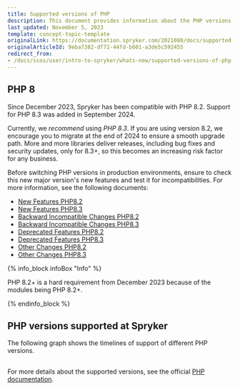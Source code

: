 ```yaml
---
title: Supported versions of PHP
description: This document provides information about the PHP versions Spryker supports.
last_updated: November 5, 2023
template: concept-topic-template
originalLink: https://documentation.spryker.com/2021080/docs/supported-versions-of-php
originalArticleId: 9eba7382-df72-44fd-b601-a3de5c592455
redirect_from:
- /docs/scos/user/intro-to-spryker/whats-new/supported-versions-of-php.html
---
```


## PHP 8

Since December 2023, Spryker has been compatible with PHP 8.2. Support for PHP 8.3 was added in September 2024.

Currently, we *recommend* using *PHP 8.3*. If you are using version 8.2, we encourage you to migrate at the end of 2024 to ensure a smooth upgrade path.
More and more libraries deliver releases, including bug fixes and security updates, only for 8.3+, so this becomes an increasing risk factor for any business.

Before switching PHP versions in production environments, ensure to check this new major version's new features and test it for incompatibilities. For more information, see the following documents:

* [New Features PHP8.2](https://www.php.net/manual/en/migration82.new-features.php)
* [New Features PHP8.3](https://www.php.net/manual/en/migration83.new-features.php)
* [Backward Incompatible Changes PHP8.2](https://www.php.net/manual/en/migration82.incompatible.php)
* [Backward Incompatible Changes PHP8.3](https://www.php.net/manual/en/migration83.incompatible.php)
* [Deprecated Features PHP8.2](https://www.php.net/manual/en/migration82.deprecated.php)
* [Deprecated Features PHP8.3](https://www.php.net/manual/en/migration83.deprecated.php)
* [Other Changes PHP8.2](https://www.php.net/manual/en/migration82.other-changes.php)
* [Other Changes PHP8.3](https://www.php.net/manual/en/migration83.other-changes.php)

{% info_block infoBox "Info" %}

PHP 8.2+ is a hard requirement from December 2023 because of the modules being PHP 8.2+.

{% endinfo_block %}

## PHP versions supported at Spryker

The following graph shows the timelines of support of different PHP versions.

<div class="mxgraph" style="max-width:100%;border:1px solid transparent;" data-mxgraph="{&quot;highlight&quot;:&quot;#0000ff&quot;,&quot;nav&quot;:true,&quot;resize&quot;:true,&quot;toolbar&quot;:&quot;zoom layers tags lightbox&quot;,&quot;edit&quot;:&quot;_blank&quot;,&quot;xml&quot;:&quot;&lt;mxfile host=\&quot;app.diagrams.net\&quot; modified=\&quot;2023-11-06T11:13:37.950Z\&quot; agent=\&quot;Mozilla/5.0 (Macintosh; Intel Mac OS X 10_15_7) AppleWebKit/537.36 (KHTML, like Gecko) Chrome/118.0.0.0 Safari/537.36\&quot; etag=\&quot;mJ2bbuQ9vFQIR6cUTUQH\&quot; version=\&quot;22.0.8\&quot;&gt;\n  &lt;diagram id=\&quot;OVbGVjOIz2GsRCfltdi6\&quot; name=\&quot;Page-1\&quot;&gt;\n    &lt;mxGraphModel dx=\&quot;1434\&quot; dy=\&quot;822\&quot; grid=\&quot;1\&quot; gridSize=\&quot;10\&quot; guides=\&quot;1\&quot; tooltips=\&quot;1\&quot; connect=\&quot;1\&quot; arrows=\&quot;1\&quot; fold=\&quot;1\&quot; page=\&quot;1\&quot; pageScale=\&quot;1\&quot; pageWidth=\&quot;850\&quot; pageHeight=\&quot;1100\&quot; math=\&quot;0\&quot; shadow=\&quot;0\&quot;&gt;\n      &lt;root&gt;\n        &lt;mxCell id=\&quot;0\&quot; /&gt;\n        &lt;mxCell id=\&quot;1\&quot; parent=\&quot;0\&quot; /&gt;\n        &lt;mxCell id=\&quot;7ziqbVdN5ElQCyeeOGIH-1\&quot; value=\&quot;\&quot; style=\&quot;endArrow=classic;html=1;rounded=0;\&quot; parent=\&quot;1\&quot; edge=\&quot;1\&quot;&gt;\n          &lt;mxGeometry width=\&quot;50\&quot; height=\&quot;50\&quot; relative=\&quot;1\&quot; as=\&quot;geometry\&quot;&gt;\n            &lt;mxPoint x=\&quot;80\&quot; y=\&quot;440\&quot; as=\&quot;sourcePoint\&quot; /&gt;\n            &lt;mxPoint x=\&quot;80\&quot; y=\&quot;120\&quot; as=\&quot;targetPoint\&quot; /&gt;\n          &lt;/mxGeometry&gt;\n        &lt;/mxCell&gt;\n        &lt;mxCell id=\&quot;7ziqbVdN5ElQCyeeOGIH-2\&quot; value=\&quot;\&quot; style=\&quot;endArrow=classic;html=1;rounded=0;\&quot; parent=\&quot;1\&quot; edge=\&quot;1\&quot;&gt;\n          &lt;mxGeometry width=\&quot;50\&quot; height=\&quot;50\&quot; relative=\&quot;1\&quot; as=\&quot;geometry\&quot;&gt;\n            &lt;mxPoint x=\&quot;80\&quot; y=\&quot;440\&quot; as=\&quot;sourcePoint\&quot; /&gt;\n            &lt;mxPoint x=\&quot;520\&quot; y=\&quot;440\&quot; as=\&quot;targetPoint\&quot; /&gt;\n          &lt;/mxGeometry&gt;\n        &lt;/mxCell&gt;\n        &lt;mxCell id=\&quot;7ziqbVdN5ElQCyeeOGIH-3\&quot; value=\&quot;\&quot; style=\&quot;endArrow=none;html=1;rounded=0;\&quot; parent=\&quot;1\&quot; edge=\&quot;1\&quot;&gt;\n          &lt;mxGeometry width=\&quot;50\&quot; height=\&quot;50\&quot; relative=\&quot;1\&quot; as=\&quot;geometry\&quot;&gt;\n            &lt;mxPoint x=\&quot;120\&quot; y=\&quot;450\&quot; as=\&quot;sourcePoint\&quot; /&gt;\n            &lt;mxPoint x=\&quot;120\&quot; y=\&quot;430\&quot; as=\&quot;targetPoint\&quot; /&gt;\n          &lt;/mxGeometry&gt;\n        &lt;/mxCell&gt;\n        &lt;mxCell id=\&quot;7ziqbVdN5ElQCyeeOGIH-4\&quot; value=\&quot;\&quot; style=\&quot;endArrow=none;html=1;rounded=0;\&quot; parent=\&quot;1\&quot; edge=\&quot;1\&quot;&gt;\n          &lt;mxGeometry width=\&quot;50\&quot; height=\&quot;50\&quot; relative=\&quot;1\&quot; as=\&quot;geometry\&quot;&gt;\n            &lt;mxPoint x=\&quot;160\&quot; y=\&quot;450\&quot; as=\&quot;sourcePoint\&quot; /&gt;\n            &lt;mxPoint x=\&quot;160\&quot; y=\&quot;430\&quot; as=\&quot;targetPoint\&quot; /&gt;\n          &lt;/mxGeometry&gt;\n        &lt;/mxCell&gt;\n        &lt;mxCell id=\&quot;7ziqbVdN5ElQCyeeOGIH-5\&quot; value=\&quot;\&quot; style=\&quot;endArrow=none;html=1;rounded=0;\&quot; parent=\&quot;1\&quot; edge=\&quot;1\&quot;&gt;\n          &lt;mxGeometry width=\&quot;50\&quot; height=\&quot;50\&quot; relative=\&quot;1\&quot; as=\&quot;geometry\&quot;&gt;\n            &lt;mxPoint x=\&quot;200\&quot; y=\&quot;450\&quot; as=\&quot;sourcePoint\&quot; /&gt;\n            &lt;mxPoint x=\&quot;200\&quot; y=\&quot;430\&quot; as=\&quot;targetPoint\&quot; /&gt;\n          &lt;/mxGeometry&gt;\n        &lt;/mxCell&gt;\n        &lt;mxCell id=\&quot;7ziqbVdN5ElQCyeeOGIH-6\&quot; value=\&quot;\&quot; style=\&quot;endArrow=none;html=1;rounded=0;\&quot; parent=\&quot;1\&quot; edge=\&quot;1\&quot;&gt;\n          &lt;mxGeometry width=\&quot;50\&quot; height=\&quot;50\&quot; relative=\&quot;1\&quot; as=\&quot;geometry\&quot;&gt;\n            &lt;mxPoint x=\&quot;240\&quot; y=\&quot;450\&quot; as=\&quot;sourcePoint\&quot; /&gt;\n            &lt;mxPoint x=\&quot;240\&quot; y=\&quot;430\&quot; as=\&quot;targetPoint\&quot; /&gt;\n          &lt;/mxGeometry&gt;\n        &lt;/mxCell&gt;\n        &lt;mxCell id=\&quot;7ziqbVdN5ElQCyeeOGIH-7\&quot; value=\&quot;\&quot; style=\&quot;endArrow=none;html=1;rounded=0;\&quot; parent=\&quot;1\&quot; edge=\&quot;1\&quot;&gt;\n          &lt;mxGeometry width=\&quot;50\&quot; height=\&quot;50\&quot; relative=\&quot;1\&quot; as=\&quot;geometry\&quot;&gt;\n            &lt;mxPoint x=\&quot;280\&quot; y=\&quot;450\&quot; as=\&quot;sourcePoint\&quot; /&gt;\n            &lt;mxPoint x=\&quot;280\&quot; y=\&quot;430\&quot; as=\&quot;targetPoint\&quot; /&gt;\n          &lt;/mxGeometry&gt;\n        &lt;/mxCell&gt;\n        &lt;mxCell id=\&quot;7ziqbVdN5ElQCyeeOGIH-8\&quot; value=\&quot;\&quot; style=\&quot;endArrow=none;html=1;rounded=0;\&quot; parent=\&quot;1\&quot; edge=\&quot;1\&quot;&gt;\n          &lt;mxGeometry width=\&quot;50\&quot; height=\&quot;50\&quot; relative=\&quot;1\&quot; as=\&quot;geometry\&quot;&gt;\n            &lt;mxPoint x=\&quot;320\&quot; y=\&quot;450\&quot; as=\&quot;sourcePoint\&quot; /&gt;\n            &lt;mxPoint x=\&quot;320\&quot; y=\&quot;430\&quot; as=\&quot;targetPoint\&quot; /&gt;\n          &lt;/mxGeometry&gt;\n        &lt;/mxCell&gt;\n        &lt;mxCell id=\&quot;7ziqbVdN5ElQCyeeOGIH-9\&quot; value=\&quot;\&quot; style=\&quot;endArrow=none;html=1;rounded=0;\&quot; parent=\&quot;1\&quot; edge=\&quot;1\&quot;&gt;\n          &lt;mxGeometry width=\&quot;50\&quot; height=\&quot;50\&quot; relative=\&quot;1\&quot; as=\&quot;geometry\&quot;&gt;\n            &lt;mxPoint x=\&quot;360\&quot; y=\&quot;450\&quot; as=\&quot;sourcePoint\&quot; /&gt;\n            &lt;mxPoint x=\&quot;360\&quot; y=\&quot;430\&quot; as=\&quot;targetPoint\&quot; /&gt;\n          &lt;/mxGeometry&gt;\n        &lt;/mxCell&gt;\n        &lt;mxCell id=\&quot;7ziqbVdN5ElQCyeeOGIH-10\&quot; value=\&quot;\&quot; style=\&quot;endArrow=none;html=1;rounded=0;\&quot; parent=\&quot;1\&quot; edge=\&quot;1\&quot;&gt;\n          &lt;mxGeometry width=\&quot;50\&quot; height=\&quot;50\&quot; relative=\&quot;1\&quot; as=\&quot;geometry\&quot;&gt;\n            &lt;mxPoint x=\&quot;400\&quot; y=\&quot;450\&quot; as=\&quot;sourcePoint\&quot; /&gt;\n            &lt;mxPoint x=\&quot;400\&quot; y=\&quot;430\&quot; as=\&quot;targetPoint\&quot; /&gt;\n          &lt;/mxGeometry&gt;\n        &lt;/mxCell&gt;\n        &lt;mxCell id=\&quot;7ziqbVdN5ElQCyeeOGIH-11\&quot; value=\&quot;\&quot; style=\&quot;endArrow=none;html=1;rounded=0;\&quot; parent=\&quot;1\&quot; edge=\&quot;1\&quot;&gt;\n          &lt;mxGeometry width=\&quot;50\&quot; height=\&quot;50\&quot; relative=\&quot;1\&quot; as=\&quot;geometry\&quot;&gt;\n            &lt;mxPoint x=\&quot;440\&quot; y=\&quot;450\&quot; as=\&quot;sourcePoint\&quot; /&gt;\n            &lt;mxPoint x=\&quot;440\&quot; y=\&quot;430\&quot; as=\&quot;targetPoint\&quot; /&gt;\n          &lt;/mxGeometry&gt;\n        &lt;/mxCell&gt;\n        &lt;mxCell id=\&quot;7ziqbVdN5ElQCyeeOGIH-12\&quot; value=\&quot;2017\&quot; style=\&quot;text;html=1;resizable=0;autosize=1;align=center;verticalAlign=middle;points=[];fillColor=none;strokeColor=none;rounded=0;\&quot; parent=\&quot;1\&quot; vertex=\&quot;1\&quot;&gt;\n          &lt;mxGeometry x=\&quot;90\&quot; y=\&quot;450\&quot; width=\&quot;50\&quot; height=\&quot;30\&quot; as=\&quot;geometry\&quot; /&gt;\n        &lt;/mxCell&gt;\n        &lt;mxCell id=\&quot;7ziqbVdN5ElQCyeeOGIH-13\&quot; value=\&quot;2018\&quot; style=\&quot;text;html=1;resizable=0;autosize=1;align=center;verticalAlign=middle;points=[];fillColor=none;strokeColor=none;rounded=0;\&quot; parent=\&quot;1\&quot; vertex=\&quot;1\&quot;&gt;\n          &lt;mxGeometry x=\&quot;130\&quot; y=\&quot;450\&quot; width=\&quot;50\&quot; height=\&quot;30\&quot; as=\&quot;geometry\&quot; /&gt;\n        &lt;/mxCell&gt;\n        &lt;mxCell id=\&quot;7ziqbVdN5ElQCyeeOGIH-14\&quot; value=\&quot;2019\&quot; style=\&quot;text;html=1;resizable=0;autosize=1;align=center;verticalAlign=middle;points=[];fillColor=none;strokeColor=none;rounded=0;\&quot; parent=\&quot;1\&quot; vertex=\&quot;1\&quot;&gt;\n          &lt;mxGeometry x=\&quot;170\&quot; y=\&quot;450\&quot; width=\&quot;50\&quot; height=\&quot;30\&quot; as=\&quot;geometry\&quot; /&gt;\n        &lt;/mxCell&gt;\n        &lt;mxCell id=\&quot;7ziqbVdN5ElQCyeeOGIH-15\&quot; value=\&quot;2020\&quot; style=\&quot;text;html=1;resizable=0;autosize=1;align=center;verticalAlign=middle;points=[];fillColor=none;strokeColor=none;rounded=0;\&quot; parent=\&quot;1\&quot; vertex=\&quot;1\&quot;&gt;\n          &lt;mxGeometry x=\&quot;210\&quot; y=\&quot;450\&quot; width=\&quot;50\&quot; height=\&quot;30\&quot; as=\&quot;geometry\&quot; /&gt;\n        &lt;/mxCell&gt;\n        &lt;mxCell id=\&quot;7ziqbVdN5ElQCyeeOGIH-16\&quot; value=\&quot;2021\&quot; style=\&quot;text;html=1;resizable=0;autosize=1;align=center;verticalAlign=middle;points=[];fillColor=none;strokeColor=none;rounded=0;\&quot; parent=\&quot;1\&quot; vertex=\&quot;1\&quot;&gt;\n          &lt;mxGeometry x=\&quot;250\&quot; y=\&quot;450\&quot; width=\&quot;50\&quot; height=\&quot;30\&quot; as=\&quot;geometry\&quot; /&gt;\n        &lt;/mxCell&gt;\n        &lt;mxCell id=\&quot;7ziqbVdN5ElQCyeeOGIH-17\&quot; value=\&quot;2022\&quot; style=\&quot;text;html=1;resizable=0;autosize=1;align=center;verticalAlign=middle;points=[];fillColor=none;strokeColor=none;rounded=0;\&quot; parent=\&quot;1\&quot; vertex=\&quot;1\&quot;&gt;\n          &lt;mxGeometry x=\&quot;290\&quot; y=\&quot;450\&quot; width=\&quot;50\&quot; height=\&quot;30\&quot; as=\&quot;geometry\&quot; /&gt;\n        &lt;/mxCell&gt;\n        &lt;mxCell id=\&quot;7ziqbVdN5ElQCyeeOGIH-18\&quot; value=\&quot;2023\&quot; style=\&quot;text;html=1;resizable=0;autosize=1;align=center;verticalAlign=middle;points=[];fillColor=none;strokeColor=none;rounded=0;\&quot; parent=\&quot;1\&quot; vertex=\&quot;1\&quot;&gt;\n          &lt;mxGeometry x=\&quot;330\&quot; y=\&quot;450\&quot; width=\&quot;50\&quot; height=\&quot;30\&quot; as=\&quot;geometry\&quot; /&gt;\n        &lt;/mxCell&gt;\n        &lt;mxCell id=\&quot;7ziqbVdN5ElQCyeeOGIH-19\&quot; value=\&quot;2024\&quot; style=\&quot;text;html=1;resizable=0;autosize=1;align=center;verticalAlign=middle;points=[];fillColor=none;strokeColor=none;rounded=0;\&quot; parent=\&quot;1\&quot; vertex=\&quot;1\&quot;&gt;\n          &lt;mxGeometry x=\&quot;370\&quot; y=\&quot;450\&quot; width=\&quot;50\&quot; height=\&quot;30\&quot; as=\&quot;geometry\&quot; /&gt;\n        &lt;/mxCell&gt;\n        &lt;mxCell id=\&quot;7ziqbVdN5ElQCyeeOGIH-20\&quot; value=\&quot;2025\&quot; style=\&quot;text;html=1;resizable=0;autosize=1;align=center;verticalAlign=middle;points=[];fillColor=none;strokeColor=none;rounded=0;\&quot; parent=\&quot;1\&quot; vertex=\&quot;1\&quot;&gt;\n          &lt;mxGeometry x=\&quot;410\&quot; y=\&quot;450\&quot; width=\&quot;50\&quot; height=\&quot;30\&quot; as=\&quot;geometry\&quot; /&gt;\n        &lt;/mxCell&gt;\n        &lt;mxCell id=\&quot;7ziqbVdN5ElQCyeeOGIH-21\&quot; value=\&quot;\&quot; style=\&quot;verticalLabelPosition=bottom;verticalAlign=top;html=1;shape=mxgraph.basic.rect;fillColor2=none;strokeWidth=1;size=20;indent=5;fillColor=#00CC00;\&quot; parent=\&quot;1\&quot; vertex=\&quot;1\&quot;&gt;\n          &lt;mxGeometry x=\&quot;90\&quot; y=\&quot;400\&quot; width=\&quot;140\&quot; height=\&quot;20\&quot; as=\&quot;geometry\&quot; /&gt;\n        &lt;/mxCell&gt;\n        &lt;mxCell id=\&quot;M6VEefU8-ApNiT8O4Cc5-1\&quot; value=\&quot;PHP 7.1\&quot; style=\&quot;text;html=1;resizable=0;autosize=1;align=center;verticalAlign=middle;points=[];fillColor=none;strokeColor=none;rounded=0;\&quot; parent=\&quot;1\&quot; vertex=\&quot;1\&quot;&gt;\n          &lt;mxGeometry x=\&quot;120\&quot; y=\&quot;395\&quot; width=\&quot;70\&quot; height=\&quot;30\&quot; as=\&quot;geometry\&quot; /&gt;\n        &lt;/mxCell&gt;\n        &lt;mxCell id=\&quot;M6VEefU8-ApNiT8O4Cc5-2\&quot; value=\&quot;\&quot; style=\&quot;verticalLabelPosition=bottom;verticalAlign=top;html=1;shape=mxgraph.basic.rect;fillColor2=none;strokeWidth=1;size=20;indent=5;fillColor=#00CC00;\&quot; parent=\&quot;1\&quot; vertex=\&quot;1\&quot;&gt;\n          &lt;mxGeometry x=\&quot;140\&quot; y=\&quot;369\&quot; width=\&quot;130\&quot; height=\&quot;20\&quot; as=\&quot;geometry\&quot; /&gt;\n        &lt;/mxCell&gt;\n        &lt;mxCell id=\&quot;M6VEefU8-ApNiT8O4Cc5-3\&quot; value=\&quot;PHP 7.2\&quot; style=\&quot;text;html=1;resizable=0;autosize=1;align=center;verticalAlign=middle;points=[];fillColor=none;strokeColor=none;rounded=0;\&quot; parent=\&quot;1\&quot; vertex=\&quot;1\&quot;&gt;\n          &lt;mxGeometry x=\&quot;170\&quot; y=\&quot;364\&quot; width=\&quot;70\&quot; height=\&quot;30\&quot; as=\&quot;geometry\&quot; /&gt;\n        &lt;/mxCell&gt;\n        &lt;mxCell id=\&quot;M6VEefU8-ApNiT8O4Cc5-4\&quot; value=\&quot;\&quot; style=\&quot;verticalLabelPosition=bottom;verticalAlign=top;html=1;shape=mxgraph.basic.rect;fillColor2=none;strokeWidth=1;size=20;indent=5;fillColor=#00CC00;\&quot; parent=\&quot;1\&quot; vertex=\&quot;1\&quot;&gt;\n          &lt;mxGeometry x=\&quot;173\&quot; y=\&quot;339\&quot; width=\&quot;130\&quot; height=\&quot;20\&quot; as=\&quot;geometry\&quot; /&gt;\n        &lt;/mxCell&gt;\n        &lt;mxCell id=\&quot;M6VEefU8-ApNiT8O4Cc5-5\&quot; value=\&quot;PHP 7.3\&quot; style=\&quot;text;html=1;resizable=0;autosize=1;align=center;verticalAlign=middle;points=[];fillColor=none;strokeColor=none;rounded=0;\&quot; parent=\&quot;1\&quot; vertex=\&quot;1\&quot;&gt;\n          &lt;mxGeometry x=\&quot;203\&quot; y=\&quot;334\&quot; width=\&quot;70\&quot; height=\&quot;30\&quot; as=\&quot;geometry\&quot; /&gt;\n        &lt;/mxCell&gt;\n        &lt;mxCell id=\&quot;M6VEefU8-ApNiT8O4Cc5-6\&quot; value=\&quot;\&quot; style=\&quot;verticalLabelPosition=bottom;verticalAlign=top;html=1;shape=mxgraph.basic.rect;fillColor2=none;strokeWidth=1;size=20;indent=5;fillColor=#00CC00;\&quot; parent=\&quot;1\&quot; vertex=\&quot;1\&quot;&gt;\n          &lt;mxGeometry x=\&quot;233\&quot; y=\&quot;308\&quot; width=\&quot;107\&quot; height=\&quot;20\&quot; as=\&quot;geometry\&quot; /&gt;\n        &lt;/mxCell&gt;\n        &lt;mxCell id=\&quot;M6VEefU8-ApNiT8O4Cc5-7\&quot; value=\&quot;PHP 7.4\&quot; style=\&quot;text;html=1;resizable=0;autosize=1;align=center;verticalAlign=middle;points=[];fillColor=none;strokeColor=none;rounded=0;\&quot; parent=\&quot;1\&quot; vertex=\&quot;1\&quot;&gt;\n          &lt;mxGeometry x=\&quot;254\&quot; y=\&quot;303\&quot; width=\&quot;70\&quot; height=\&quot;30\&quot; as=\&quot;geometry\&quot; /&gt;\n        &lt;/mxCell&gt;\n        &lt;mxCell id=\&quot;M6VEefU8-ApNiT8O4Cc5-9\&quot; value=\&quot;\&quot; style=\&quot;verticalLabelPosition=bottom;verticalAlign=top;html=1;shape=mxgraph.basic.rect;fillColor2=none;strokeWidth=1;size=20;indent=5;fillColor=#00CC00;\&quot; parent=\&quot;1\&quot; vertex=\&quot;1\&quot;&gt;\n          &lt;mxGeometry x=\&quot;280\&quot; y=\&quot;279\&quot; width=\&quot;100\&quot; height=\&quot;20\&quot; as=\&quot;geometry\&quot; /&gt;\n        &lt;/mxCell&gt;\n        &lt;mxCell id=\&quot;M6VEefU8-ApNiT8O4Cc5-10\&quot; value=\&quot;PHP 8.0\&quot; style=\&quot;text;html=1;resizable=0;autosize=1;align=center;verticalAlign=middle;points=[];fillColor=none;strokeColor=none;rounded=0;\&quot; parent=\&quot;1\&quot; vertex=\&quot;1\&quot;&gt;\n          &lt;mxGeometry x=\&quot;295\&quot; y=\&quot;273\&quot; width=\&quot;70\&quot; height=\&quot;30\&quot; as=\&quot;geometry\&quot; /&gt;\n        &lt;/mxCell&gt;\n        &lt;mxCell id=\&quot;M6VEefU8-ApNiT8O4Cc5-13\&quot; value=\&quot;\&quot; style=\&quot;verticalLabelPosition=bottom;verticalAlign=top;html=1;shape=mxgraph.basic.rect;fillColor2=none;strokeWidth=1;size=20;indent=5;fillColor=#007FFF;\&quot; parent=\&quot;1\&quot; vertex=\&quot;1\&quot;&gt;\n          &lt;mxGeometry x=\&quot;319.5\&quot; y=\&quot;249\&quot; width=\&quot;111\&quot; height=\&quot;20\&quot; as=\&quot;geometry\&quot; /&gt;\n        &lt;/mxCell&gt;\n        &lt;mxCell id=\&quot;M6VEefU8-ApNiT8O4Cc5-14\&quot; value=\&quot;PHP 8.1\&quot; style=\&quot;text;html=1;resizable=0;autosize=1;align=center;verticalAlign=middle;points=[];fillColor=none;strokeColor=none;rounded=0;\&quot; parent=\&quot;1\&quot; vertex=\&quot;1\&quot;&gt;\n          &lt;mxGeometry x=\&quot;340\&quot; y=\&quot;244\&quot; width=\&quot;70\&quot; height=\&quot;30\&quot; as=\&quot;geometry\&quot; /&gt;\n        &lt;/mxCell&gt;\n        &lt;mxCell id=\&quot;M6VEefU8-ApNiT8O4Cc5-15\&quot; value=\&quot;\&quot; style=\&quot;verticalLabelPosition=bottom;verticalAlign=top;html=1;shape=mxgraph.basic.rect;fillColor2=none;strokeWidth=1;size=20;indent=5;fillColor=#007FFF;\&quot; parent=\&quot;1\&quot; vertex=\&quot;1\&quot;&gt;\n          &lt;mxGeometry x=\&quot;353\&quot; y=\&quot;219\&quot; width=\&quot;111\&quot; height=\&quot;20\&quot; as=\&quot;geometry\&quot; /&gt;\n        &lt;/mxCell&gt;\n        &lt;mxCell id=\&quot;M6VEefU8-ApNiT8O4Cc5-16\&quot; value=\&quot;PHP 8.2\&quot; style=\&quot;text;html=1;resizable=0;autosize=1;align=center;verticalAlign=middle;points=[];fillColor=none;strokeColor=none;rounded=0;\&quot; parent=\&quot;1\&quot; vertex=\&quot;1\&quot;&gt;\n          &lt;mxGeometry x=\&quot;374\&quot; y=\&quot;214\&quot; width=\&quot;70\&quot; height=\&quot;30\&quot; as=\&quot;geometry\&quot; /&gt;\n        &lt;/mxCell&gt;\n        &lt;mxCell id=\&quot;M6VEefU8-ApNiT8O4Cc5-17\&quot; value=\&quot;\&quot; style=\&quot;verticalLabelPosition=bottom;verticalAlign=top;html=1;shape=mxgraph.basic.rect;fillColor2=none;strokeWidth=1;size=20;indent=5;fillColor=#00CC00;\&quot; parent=\&quot;1\&quot; vertex=\&quot;1\&quot;&gt;\n          &lt;mxGeometry x=\&quot;75\&quot; y=\&quot;540\&quot; width=\&quot;75\&quot; height=\&quot;20\&quot; as=\&quot;geometry\&quot; /&gt;\n        &lt;/mxCell&gt;\n        &lt;mxCell id=\&quot;M6VEefU8-ApNiT8O4Cc5-18\&quot; value=\&quot;\&quot; style=\&quot;verticalLabelPosition=bottom;verticalAlign=top;html=1;shape=mxgraph.basic.rect;fillColor2=none;strokeWidth=1;size=20;indent=100;fillColor=#007FFF;\&quot; parent=\&quot;1\&quot; vertex=\&quot;1\&quot;&gt;\n          &lt;mxGeometry x=\&quot;75\&quot; y=\&quot;500\&quot; width=\&quot;75\&quot; height=\&quot;20\&quot; as=\&quot;geometry\&quot; /&gt;\n        &lt;/mxCell&gt;\n        &lt;mxCell id=\&quot;M6VEefU8-ApNiT8O4Cc5-19\&quot; value=\&quot;Versions that are currently supported\&quot; style=\&quot;text;html=1;resizable=0;autosize=1;align=center;verticalAlign=middle;points=[];fillColor=none;strokeColor=none;rounded=0;\&quot; parent=\&quot;1\&quot; vertex=\&quot;1\&quot;&gt;\n          &lt;mxGeometry x=\&quot;150\&quot; y=\&quot;495\&quot; width=\&quot;220\&quot; height=\&quot;30\&quot; as=\&quot;geometry\&quot; /&gt;\n        &lt;/mxCell&gt;\n        &lt;mxCell id=\&quot;M6VEefU8-ApNiT8O4Cc5-20\&quot; value=\&quot;Versions that are no longer supported\&quot; style=\&quot;text;html=1;resizable=0;autosize=1;align=center;verticalAlign=middle;points=[];fillColor=none;strokeColor=none;rounded=0;\&quot; parent=\&quot;1\&quot; vertex=\&quot;1\&quot;&gt;\n          &lt;mxGeometry x=\&quot;150\&quot; y=\&quot;535\&quot; width=\&quot;220\&quot; height=\&quot;30\&quot; as=\&quot;geometry\&quot; /&gt;\n        &lt;/mxCell&gt;\n      &lt;/root&gt;\n    &lt;/mxGraphModel&gt;\n  &lt;/diagram&gt;\n&lt;/mxfile&gt;\n&quot;}"></div>
<script type="text/javascript" src="https://viewer.diagrams.net/js/viewer-static.min.js"></script>

For more details about the supported versions, see the official [PHP documentation](https://www.php.net/supported-versions.php).
